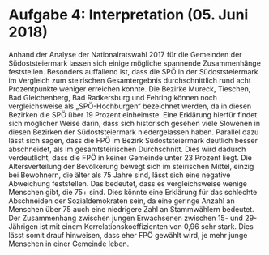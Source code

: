 Aufgabe 4: Interpretation (05. Juni 2018)
=================================

Anhand der Analyse der Nationalratswahl 2017 für die Gemeinden der Südoststeiermark lassen sich einige mögliche spannende Zusammenhänge feststellen. Besonders auffallend ist, dass die SPÖ in der Südoststeiermark im Vergleich zum steirischen Gesamtergebnis durchschnittlich rund acht Prozentpunkte weniger erreichen konnte. Die Bezirke Mureck, Tieschen, Bad Gleichenberg, Bad Radkersburg und Fehring können noch vergleichsweise als „SPÖ-Hochburgen“ bezeichnet werden, da in diesen Bezirken die SPÖ über 19 Prozent einheimste. Eine Erklärung hierfür findet sich möglicher Weise darin, dass sich historisch gesehen viele Slowenen in diesen Bezirken der Südoststeiermark niedergelassen haben. Parallel dazu lässt sich sagen, dass die FPÖ im Bezirk Südoststeiermark deutlich besser abschneidet, als im gesamtsteirischen Durchschnitt. Dies wird dadurch verdeutlicht, dass die FPÖ in keiner Gemeinde unter 23 Prozent liegt. Die Altersverteilung der Bevölkerung bewegt sich im steirischen Mittel, einzig bei Bewohnern, die älter als 75 Jahre sind, lässt sich eine negative Abweichung feststellen. Das bedeutet, dass es vergleichsweise wenige Menschen gibt, die 75+ sind. Dies könnte eine Erklärung für das schlechte Abschneiden der Sozialdemokraten sein, da eine geringe Anzahl an Menschen über 75 auch eine niedrigere Zahl an Stammwählern bedeutet. Der Zusammenhang zwischen jungen Erwachsenen zwischen 15- und 29-Jährigen ist mit einem Korrelationskoeffizienten von 0,96 sehr stark. Dies lässt somit drauf hinweisen, dass eher FPÖ gewählt wird, je mehr junge Menschen in einer Gemeinde leben. 
